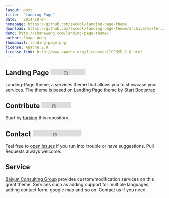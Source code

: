 ```yaml
---
layout: post
title:  "Landing Page"
date:   2014-10-04
homepage: https://github.com/swcool/landing-page-theme
download: https://github.com/swcool/landing-page-theme/archive/master.zip
demo: http://shaneweng.com/landing-page-theme/
author: Shane Weng
thumbnail: landing-page.png
license: Apache 2.0
license_link: http://www.apache.org/licenses/LICENSE-2.0.html
---
```


## Landing Page <iframe src="http://ghbtns.com/github-btn.html?user=swcool&repo=landing-page-theme&type=watch&count=true" allowtransparency="true" frameborder="0" scrolling="0" width="110" height="20"></iframe>
Landing-Page theme, a services theme that allows you to showcase your services. The theme is based on [Landing Page](http://startbootstrap.com/templates/landing-page/) theme by [Start Bootstrap](http://startbootstrap.com/).

## Contribute <iframe src="http://ghbtns.com/github-btn.html?user=swcool&repo=landing-page-theme&type=fork&count=true" allowtransparency="true" frameborder="0" scrolling="0" width="95" height="20"></iframe>
Start by [forking](https://github.com/swcool/landing-page-theme/fork) this repository.

## Contact <iframe src="http://ghbtns.com/github-btn.html?user=swcool&type=follow" allowtransparency="true" frameborder="0" scrolling="0" width="156" height="20"></iframe>
Feel free to [open issues](https://github.com/swcool/landing-page-theme/issues/new) if you run into trouble or have suggestions.
Pull Requests always welcome.

## Service
[Baiyun Consulting Group](http://www.baiyunconsulting.com/portfolio-landpage.html) provides custom/modification services on this great theme. Services such as adding support for multiple languages, adding contact form, google map and so on. Contact us if you need.
